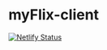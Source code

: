 # myFlix-client

[![Netlify Status](https://api.netlify.com/api/v1/badges/a047d65c-a1d8-428e-9740-36f47ab39a98/deploy-status)](https://app.netlify.com/sites/myflix-action/deploys)
